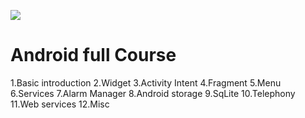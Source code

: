 ![](screenshot.png)

# Android full Course
  1.Basic introduction
  2.Widget
  3.Activity Intent
  4.Fragment
  5.Menu
  6.Services
  7.Alarm Manager
  8.Android storage
  9.SqLite
  10.Telephony
  11.Web services
  12.Misc
